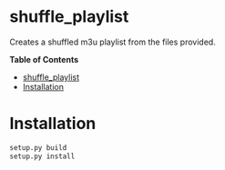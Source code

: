 # shuffle_playlist
Creates a shuffled m3u playlist from the files provided.

<!-- markdown-toc start - Don't edit this section. Run M-x markdown-toc-refresh-toc -->
**Table of Contents**

- [shuffle_playlist](#shuffle_playlist)
- [Installation](#installation)

<!-- markdown-toc end -->

# Installation

``` sh
setup.py build
setup.py install
```
